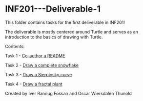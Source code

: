 # INF201---Deliverable-1

This folder contains tasks for the first deliverable in INF201!

The deliverable is mostly centered around Turtle and serves as an introduction to the basics of drawing with Turtle.

Contents:

Task 1 - [Co-author a README](README.md)

Task 2 - [Draw a complete snowflake](snowflake.py)

Task 3 - [Draw a Sierpinsky curve](sierpinsky.py)

Task 4 - [Draw a fractal plant](plant.py)

Created by Iver Rannug Fossan and Oscar Wiersdalen Thunold



